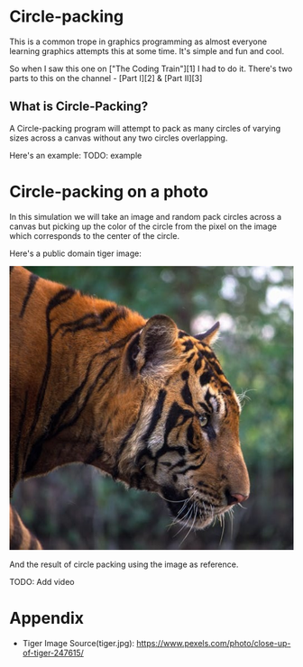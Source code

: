 # Circle-packing

This is a common trope in graphics programming as almost everyone learning
graphics attempts this at some time. It's simple and fun and cool.

So when I saw this one on ["The Coding Train"][1] I had to do it. There's two
parts to this on the channel - [Part I][2] & [Part II][3]

## What is Circle-Packing?

A Circle-packing program will attempt to pack as many circles of varying sizes
across a canvas without any two circles overlapping.

Here's an example:
TODO: example

# Circle-packing on a photo

In this simulation we will take an image and random pack circles across
a canvas but picking up the color of the circle from the pixel on the image
which corresponds to the center of the circle.

Here's a public domain tiger image:

![Ref Tiger Image](tiger.jpg)

And the result of circle packing using the image as reference.

TODO: Add video

# Appendix

* Tiger Image Source(tiger.jpg): https://www.pexels.com/photo/close-up-of-tiger-247615/